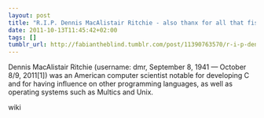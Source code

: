 ```yaml
---
layout: post
title: "R.I.P. Dennis MacAlistair Ritchie - also thanx for all that fish"
date: 2011-10-13T11:45:42+02:00
tags: []
tumblr_url: http://fabiantheblind.tumblr.com/post/11390763570/r-i-p-dennis-macalistair-ritchie-also-thanx-for-all
---
```


Dennis MacAlistair Ritchie (username: dmr, September 8, 1941 — October 8/9, 2011[1]) was an American computer scientist notable for developing C and for having influence on other programming languages, as well as operating systems such as Multics and Unix.

wiki
